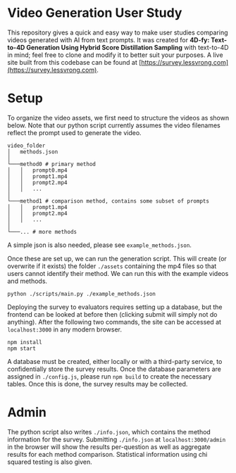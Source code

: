 # Video Generation User Study

This repository gives a quick and easy way to make user studies comparing videos generated with AI from text prompts. It was created for **4D-fy: Text-to-4D Generation Using Hybrid Score Distillation Sampling** with text-to-4D in mind; feel free to clone and modify it to better suit your purposes. A live site built from this codebase can be found at [https://survey.lessvrong.com](https://survey.lessvrong.com).

# Setup

To organize the video assets, we first need to structure the videos as shown below. Note that our python script currently assumes the video filenames reflect the prompt used to generate the video.

```
video_folder
│   methods.json
│
└───method0 # primary method
│   │   prompt0.mp4
│   │   prompt1.mp4
│   │   prompt2.mp4
│   │   ...
│   
└───method1 # comparison method, contains some subset of prompts
│   │   prompt1.mp4
│   │   prompt2.mp4
│   │   ...
│   
└───... # more methods
```

A simple json is also needed, please see `example_methods.json`.

Once these are set up, we can run the generation script. This will create (or overwrite if it exists) the folder `./assets` containing the mp4 files so that users cannot identify their method. We can run this with the example videos and methods.

```
python ./scripts/main.py ./example_methods.json
```

Deploying the survey to evaluators requires setting up a database, but the frontend can be looked at before then (clicking submit will simply not do anything). After the following two commands, the site can be accessed at `localhost:3000` in any modern browser.


```
npm install
npm start
```

A database must be created, either locally or with a third-party service, to confidentially store the survey results. Once the database parameters are assigned in `./config.js`, please run `npm build` to create the necessary tables. Once this is done, the survey results may be collected.

# Admin

The python script also writes `./info.json`, which contains the method information for the survey. Submitting `./info.json` at `localhost:3000/admin` in the browser will show the results per-question as well as aggregate results for each method comparison. Statistical information using chi squared testing is also given.
